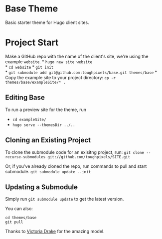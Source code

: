 # Base Theme

Basic starter theme for Hugo client sites.

# Project Start

Make a GitHub repo with the name of the client's site, we're using the example `website`.
    * `hugo new site website`  
    * `cd website`
    * `git init`  
    * `git submodule add git@github.com:toughpixels/base.git themes/base`
    * Copy the example site to your project directory: `cp -r themes/base/exampleSite/* .`

## Editing Base

To run a preview site for the theme, run
* `cd exampleSite/`
* `hugo serve --themesDir ../..`

## Cloning an Existing Project

To clone the submodule code for an exisitng project, run:
`git clone --recurse-submodules git://github.com/toughpixels/SITE.git`

Or, if you've already cloned the repo, run commands to pull and start submodule.
`git submodule update --init`


## Updating a Submodule
Simply run `git submodule update` to get the latest version.

You can also: 
```
cd themes/base
git pull
```

Thanks to [Victoria Drake](https://github.com/victoriadrake/hugo-theme-introduction) for the amazing model.
